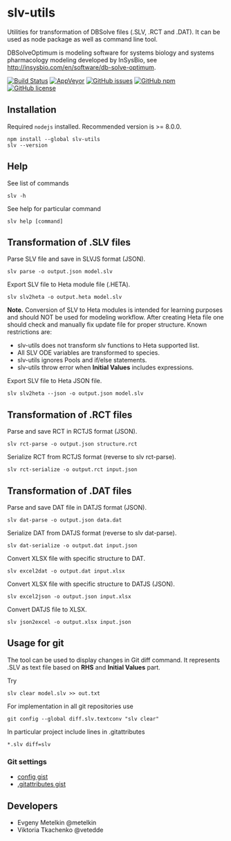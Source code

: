 # slv-utils

Utilities for transformation of DBSolve files (.SLV, .RCT and .DAT). It can be used as node package as well as command line tool.

DBSolveOptimum is modeling software for systems biology and systems pharmacology modeling developed by InSysBio, see <http://insysbio.com/en/software/db-solve-optimum>.

[![Build Status](https://travis-ci.org/insysbio/slv-utils.svg?branch=master)](https://travis-ci.org/insysbio/slv-utils)
[![AppVeyor](https://ci.appveyor.com/api/projects/status/github/insysbio/slv-utils?svg=true&branch=master&passingText=master)](https://ci.appveyor.com/project/metelkin/slv-utils/branch/master)
[![GitHub issues](https://img.shields.io/github/issues/insysbio/slv-utils.svg)](https://GitHub.com/insysbio/slv-utils/issues/)
[![GitHub npm](https://img.shields.io/npm/v/slv-utils/latest.svg)](https://www.npmjs.com/package/slv-utils)
[![GitHub license](https://img.shields.io/github/license/insysbio/slv-utils.svg)](https://github.com/insysbio/slv-utils/blob/master/LICENSE)

## Installation

Required `nodejs` installed. Recommended version is >= 8.0.0.
```
npm install --global slv-utils
slv --version
```

## Help
See list of commands
```shell
slv -h
```
See help for particular command
```shell
slv help [command]
```

## Transformation of .SLV files

Parse SLV file and save in SLVJS format (JSON).
```shell
slv parse -o output.json model.slv
```

Export SLV file to Heta module file (.HETA).

```shell
slv slv2heta -o output.heta model.slv
```
**Note.** Conversion of SLV to Heta modules is intended for learning purposes and should NOT be used for modeling workflow. 
After creating Heta file one should check and manually fix update file for proper structure.
Known restrictions are:

- slv-utils does not transform slv functions to Heta supported list.
- All SLV ODE variables are transformed to species.
- slv-utils ignores Pools and if/else statements.
- slv-utils throw error when **Initial Values** includes expressions.

Export SLV file to Heta JSON file.

```shell
slv slv2heta --json -o output.json model.slv
```

## Transformation of .RCT files

Parse and save RCT in RCTJS format (JSON).
```shell
slv rct-parse -o output.json structure.rct
```

Serialize RCT from RCTJS format (reverse to slv rct-parse).
```shell
slv rct-serialize -o output.rct input.json
```

## Transformation of .DAT files

Parse and save DAT file in DATJS format (JSON).
```shell
slv dat-parse -o output.json data.dat
```

Serialize DAT from DATJS format (reverse to slv dat-parse).
```shell
slv dat-serialize -o output.dat input.json
```

Convert XLSX file with specific structure to DAT.
```shell
slv excel2dat -o output.dat input.xlsx
```

Convert XLSX file with specific structure to DATJS (JSON).
```shell
slv excel2json -o output.json input.xlsx
```
Convert DATJS file to XLSX.
```shell
slv json2excel -o output.xlsx input.json
```

## Usage for git

The tool can be used to display changes in Git diff command. It represents .SLV as text file based on **RHS** and **Initial Values** part.

Try
```shell
slv clear model.slv >> out.txt
```

For implementation in all git repositories use
```shell
git config --global diff.slv.textconv "slv clear"
```
In particular project include lines in .gitattributes
```
*.slv diff=slv
```

### Git settings

- [config gist](https://gist.github.com/metelkin/c9999257e75fabf75058b930f1859337)
- [.gitattributes gist](https://gist.github.com/metelkin/abbec1201627084da2950a7b16ca4469)

## Developers

- Evgeny Metelkin @metelkin
- Viktoria Tkachenko @vetedde

